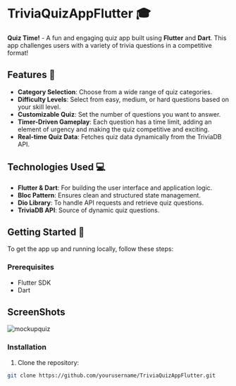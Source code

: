 # TriviaQuizAppFlutter 🎓

**Quiz Time!** - A fun and engaging quiz app built using **Flutter** and **Dart**. This app challenges users with a variety of trivia questions in a competitive format!

## Features 🌟

- **Category Selection**: Choose from a wide range of quiz categories.
- **Difficulty Levels**: Select from easy, medium, or hard questions based on your skill level.
- **Customizable Quiz**: Set the number of questions you want to answer.
- **Timer-Driven Gameplay**: Each question has a time limit, adding an element of urgency and making the quiz competitive and exciting.
- **Real-time Quiz Data**: Fetches quiz data dynamically from the TriviaDB API.

## Technologies Used 💻

- **Flutter & Dart**: For building the user interface and application logic.
- **Bloc Pattern**: Ensures clean and structured state management.
- **Dio Library**: To handle API requests and retrieve quiz questions.
- **TriviaDB API**: Source of dynamic quiz questions.

## Getting Started 🚀

To get the app up and running locally, follow these steps:
 
### Prerequisites

- Flutter SDK
- Dart

## ScreenShots
![mockupquiz](https://github.com/user-attachments/assets/d57d1dba-d491-4539-a0e7-d96fcfc25861)


### Installation

1. Clone the repository:

```bash
git clone https://github.com/yourusername/TriviaQuizAppFlutter.git

